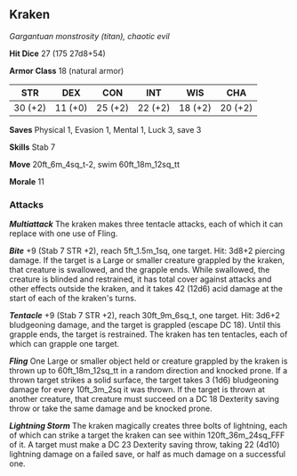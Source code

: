 ## Kraken

*Gargantuan monstrosity (titan), chaotic evil*

**Hit Dice** 27 (175 27d8+54)

**Armor Class** 18 (natural armor)

| STR     | DEX     | CON     | INT     | WIS     | CHA     |
|---------|---------|---------|---------|---------|---------|
| 30 (+2) | 11 (+0) | 25 (+2) | 22 (+2) | 18 (+2) | 20 (+2) |

**Saves** Physical 1, Evasion 1, Mental 1, Luck 3, save 3

**Skills** Stab 7

**Move** 20ft\_6m\_4sq\_t-2, swim 60ft\_18m\_12sq\_tt

**Morale** 11

### Attacks

***Multiattack*** The kraken makes three tentacle attacks, each of which it can replace with one use of Fling.

***Bite*** +9 (Stab 7 STR +2), reach 5ft\_1.5m\_1sq, one target. Hit: 3d8+2 piercing damage. If the target is a Large or smaller creature grappled by the kraken, that creature is swallowed, and the grapple ends. While swallowed, the creature is blinded and restrained, it has total cover against attacks and other effects outside the kraken, and it takes 42 (12d6) acid damage at the start of each of the kraken's turns.

***Tentacle*** +9 (Stab 7 STR +2), reach 30ft\_9m\_6sq\_t, one target. Hit: 3d6+2 bludgeoning damage, and the target is grappled (escape DC 18). Until this grapple ends, the target is restrained. The kraken has ten tentacles, each of which can grapple one target.

***Fling*** One Large or smaller object held or creature grappled by the kraken is thrown up to 60ft\_18m\_12sq\_tt in a random direction and knocked prone. If a thrown target strikes a solid surface, the target takes 3 (1d6) bludgeoning damage for every 10ft\_3m\_2sq it was thrown. If the target is thrown at another creature, that creature must succeed on a DC 18 Dexterity saving throw or take the same damage and be knocked prone.

***Lightning Storm*** The kraken magically creates three bolts of lightning, each of which can strike a target the kraken can see within 120ft\_36m\_24sq\_FFF of it. A target must make a DC 23 Dexterity saving throw, taking 22 (4d10) lightning damage on a failed save, or half as much damage on a successful one.


